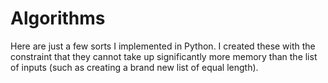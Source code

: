 # Algorithms

Here are just a few sorts I implemented in Python. I created these with the
constraint that they cannot take up significantly more memory than the list
of inputs (such as creating a brand new list of equal length).